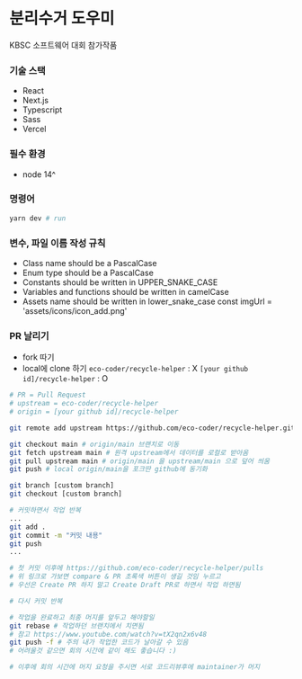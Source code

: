 # 분리수거 도우미
KBSC 소프트웨어 대회 참가작품

### 기술 스택
- React
- Next.js
- Typescript
- Sass
- Vercel

### 필수 환경
- node 14^

### 명령어
```bash
yarn dev # run 
```

### 변수, 파일 이름 작성 규칙
- Class name should be a PascalCase
- Enum type should be a PascalCase
- Constants should be written in UPPER_SNAKE_CASE
- Variables and functions should be written in camelCase
- Assets name should be written in lower_snake_case const imgUrl = 'assets/icons/icon_add.png'

### PR 날리기
- fork 따기
- local에 clone 하기 `eco-coder/recycle-helper` : X `[your github id]/recycle-helper` : O
```bash
# PR = Pull Request
# upstream = eco-coder/recycle-helper
# origin = [your github id]/recycle-helper

git remote add upstream https://github.com/eco-coder/recycle-helper.git # 최초 1회만, upstream 저장소 지정

git checkout main # origin/main 브랜치로 이동
git fetch upstream main # 원격 upstream에서 데이터를 로컬로 받아옴
git pull upstream main # origin/main 을 upstream/main 으로 덮어 씌움
git push # local origin/main을 포크딴 github에 동기화

git branch [custom branch]
git checkout [custom branch]

# 커밋하면서 작업 반복
...
git add .
git commit -m "커밋 내용"
git push
...

# 첫 커밋 이후에 https://github.com/eco-coder/recycle-helper/pulls 
# 위 링크로 가보면 compare & PR 초록색 버튼이 생길 것임 누르고
# 우선은 Create PR 하지 말고 Create Draft PR로 하면서 작업 하면됨

# 다시 커밋 반복

# 작업을 완료하고 최종 머지를 앞두고 해야할일
git rebase # 작업하던 브랜치에서 치면됨
# 참고 https://www.youtube.com/watch?v=tX2qn2x6v48
git push -f # 주의 내가 작업한 코드가 날아갈 수 있음
# 어려울것 같으면 회의 시간에 같이 해도 좋습니다 :)

# 이후에 회의 시간에 머지 요청을 주시면 서로 코드리뷰후에 maintainer가 머지 
```
